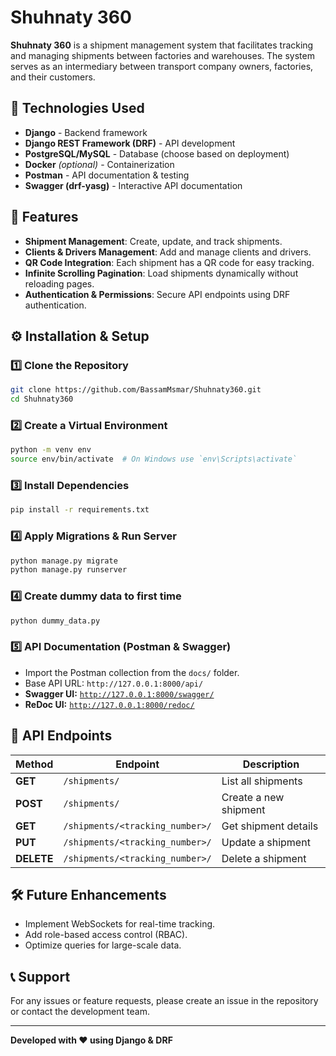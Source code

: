 # Shuhnaty 360

**Shuhnaty 360** is a shipment management system that facilitates tracking and managing shipments between factories and warehouses. The system serves as an intermediary between transport company owners, factories, and their customers.

## 🚀 Technologies Used

- **Django** - Backend framework
- **Django REST Framework (DRF)** - API development
- **PostgreSQL/MySQL** - Database (choose based on deployment)
- **Docker** *(optional)* - Containerization
- **Postman** - API documentation & testing
- **Swagger (drf-yasg)** - Interactive API documentation

## 📌 Features

- **Shipment Management**: Create, update, and track shipments.
- **Clients & Drivers Management**: Add and manage clients and drivers.
- **QR Code Integration**: Each shipment has a QR code for easy tracking.
- **Infinite Scrolling Pagination**: Load shipments dynamically without reloading pages.
- **Authentication & Permissions**: Secure API endpoints using DRF authentication.

## ⚙️ Installation & Setup

### 1️⃣ Clone the Repository

```bash
git clone https://github.com/BassamMsmar/Shuhnaty360.git
cd Shuhnaty360
```

### 2️⃣ Create a Virtual Environment

```bash
python -m venv env
source env/bin/activate  # On Windows use `env\Scripts\activate`
```

### 3️⃣ Install Dependencies

```bash
pip install -r requirements.txt
```

### 4️⃣ Apply Migrations & Run Server

```bash
python manage.py migrate
python manage.py runserver
```

### 4️⃣ Create dummy data to first time
```bash
python dummy_data.py
```

### 5️⃣ API Documentation (Postman & Swagger)

- Import the Postman collection from the `docs/` folder.
- Base API URL: `http://127.0.0.1:8000/api/`
- **Swagger UI:** [`http://127.0.0.1:8000/swagger/`](http://127.0.0.1:8000/swagger/)
- **ReDoc UI:** [`http://127.0.0.1:8000/redoc/`](http://127.0.0.1:8000/redoc/)

## 📜 API Endpoints

| Method     | Endpoint                        | Description           |
| ---------- | ------------------------------- | --------------------- |
| **GET**    | `/shipments/`                   | List all shipments    |
| **POST**   | `/shipments/`                   | Create a new shipment |
| **GET**    | `/shipments/<tracking_number>/` | Get shipment details  |
| **PUT**    | `/shipments/<tracking_number>/` | Update a shipment     |
| **DELETE** | `/shipments/<tracking_number>/` | Delete a shipment     |

## 🛠 Future Enhancements

- Implement WebSockets for real-time tracking.
- Add role-based access control (RBAC).
- Optimize queries for large-scale data.

## 📞 Support

For any issues or feature requests, please create an issue in the repository or contact the development team.

---

**Developed with ❤️ using Django & DRF**

